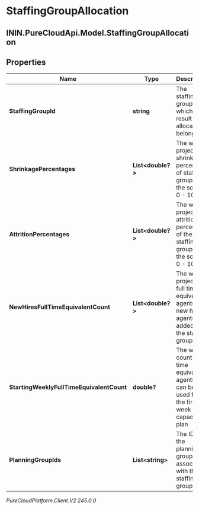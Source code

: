 # StaffingGroupAllocation

## ININ.PureCloudApi.Model.StaffingGroupAllocation

## Properties

|Name | Type | Description | Notes|
|------------ | ------------- | ------------- | -------------|
| **StaffingGroupId** | **string** | The staffing group to which the result allocation belongs | |
| **ShrinkagePercentages** | **List&lt;double?&gt;** | The weekly projected shrinkage percentage of staffing group, in the scale of 0 - 100 | |
| **AttritionPercentages** | **List&lt;double?&gt;** | The weekly projected attrition percentage of the staffing group, in the scale of 0 - 100 | |
| **NewHiresFullTimeEquivalentCount** | **List&lt;double?&gt;** | The weekly projected full time equivalent agents of new hire agents added to the staffing group | [optional] |
| **StartingWeeklyFullTimeEquivalentCount** | **double?** | The weekly count of full time equivalent agents that can be used for the first week of the capacity plan | |
| **PlanningGroupIds** | **List&lt;string&gt;** | The IDs of the planning groups associated with this staffing group | [optional] |



_PureCloudPlatform.Client.V2 245.0.0_
